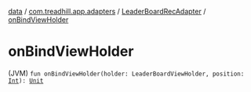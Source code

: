 [data](../../index.md) / [com.treadhill.app.adapters](../index.md) / [LeaderBoardRecAdapter](index.md) / [onBindViewHolder](./on-bind-view-holder.md)

# onBindViewHolder

(JVM) `fun onBindViewHolder(holder: LeaderBoardViewHolder, position: `[`Int`](https://kotlinlang.org/api/latest/jvm/stdlib/kotlin/-int/index.html)`): `[`Unit`](https://kotlinlang.org/api/latest/jvm/stdlib/kotlin/-unit/index.html)